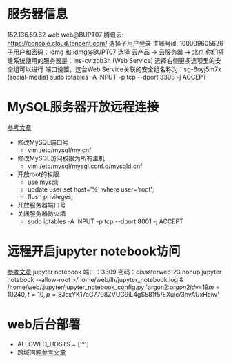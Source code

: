 # 服务器信息
152.136.59.62
web
web@BUPT07
腾讯云: https://console.cloud.tencent.com/ 选择子用户登录 
主账号id: 100009605626 子用户和密码：idmg 和 idmg@BUPT07 
选择 云产品 -> 云服务器 -> 北京
你们搭建系统使用的服务器是：ins-cvizpb3h (Web Service)
选择右侧更多选项里的安全组可以进行 端口设置，这台Web Service关联的安全组名称为：sg-6oyj5m7x (social-media)
sudo iptables -A INPUT -p tcp --dport 3308 -j ACCEPT
# MySQL服务器开放远程连接
[参考文章](https://www.cnblogs.com/devjiajun/articles/9635464.html)
- 修改MySQL端口号
    - vim /etc/mysql/my.cnf
- 修改MySQL访问权限为所有主机
    - vim /etc/mysql/mysql.conf.d/mysqld.cnf
- 开放root的权限
    - use mysql;
    - update user set host='%' where user='root';
    - flush privileges;​
- 开放服务器端口号
- 关闭服务器防火墙
    - sudo iptables -A INPUT -p tcp --dport 8001 -j ACCEPT

# 远程开启jupyter notebook访问
[参考文章](https://blog.51cto.com/12806054/1919123)
jupyter notebook
端口：3309
密码：disasterweb123
nohup jupyter notebook --allow-root >/home/web/lh/jupyter_notebook.log &
/home/web/.jupyter/jupyter_notebook_config.py
'argon2:$argon2id$v=19$m=10240,t=10,p=8$JcxYK17aG7798ZVUG9iL4g$581f5/EXujc/3hvAUxHciw'


# web后台部署
- ALLOWED_HOSTS = ['*']
- 跨域问题[参考文章](https://blog.csdn.net/chasejava/article/details/105968521?depth_1-)
